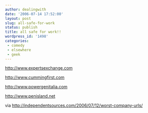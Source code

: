 ```yaml
---
author: dealingwith
date: '2006-07-14 17:52:00'
layout: post
slug: all-safe-for-work
status: publish
title: all safe for work!!
wordpress_id: '1498'
categories:
 - comedy
 - elsewhere
 - geek
---
```


http://www.expertsexchange.com

http://www.cummingfirst.com

http://www.powergenitalia.com

http://www.penisland.net

via http://independentsources.com/2006/07/12/worst-company-urls/

